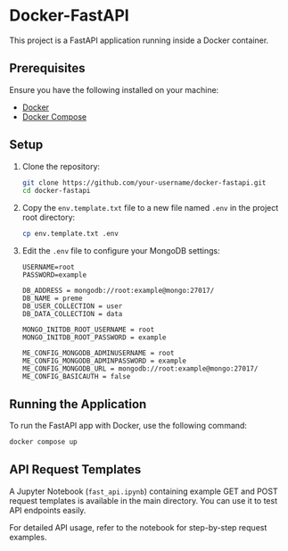 # Docker-FastAPI

This project is a FastAPI application running inside a Docker container.

## Prerequisites

Ensure you have the following installed on your machine:
- [Docker](https://www.docker.com/)
- [Docker Compose](https://docs.docker.com/compose/)

## Setup

1. Clone the repository:
    ```bash
    git clone https://github.com/your-username/docker-fastapi.git
    cd docker-fastapi
    ```

2. Copy the `env.template.txt` file to a new file named `.env` in the project root directory:
    ```bash
    cp env.template.txt .env
    ```

3. Edit the `.env` file to configure your MongoDB settings:
    ```dotenv
    USERNAME=root
    PASSWORD=example

    DB_ADDRESS = mongodb://root:example@mongo:27017/
    DB_NAME = preme
    DB_USER_COLLECTION = user
    DB_DATA_COLLECTION = data

    MONGO_INITDB_ROOT_USERNAME = root
    MONGO_INITDB_ROOT_PASSWORD = example

    ME_CONFIG_MONGODB_ADMINUSERNAME = root
    ME_CONFIG_MONGODB_ADMINPASSWORD = example
    ME_CONFIG_MONGODB_URL = mongodb://root:example@mongo:27017/
    ME_CONFIG_BASICAUTH = false
    ```

## Running the Application

To run the FastAPI app with Docker, use the following command:

```bash
docker compose up
```

## API Request Templates

A Jupyter Notebook (`fast_api.ipynb`) containing example GET and POST request templates is available in the main directory. You can use it to test API endpoints easily.

For detailed API usage, refer to the notebook for step-by-step request examples.

